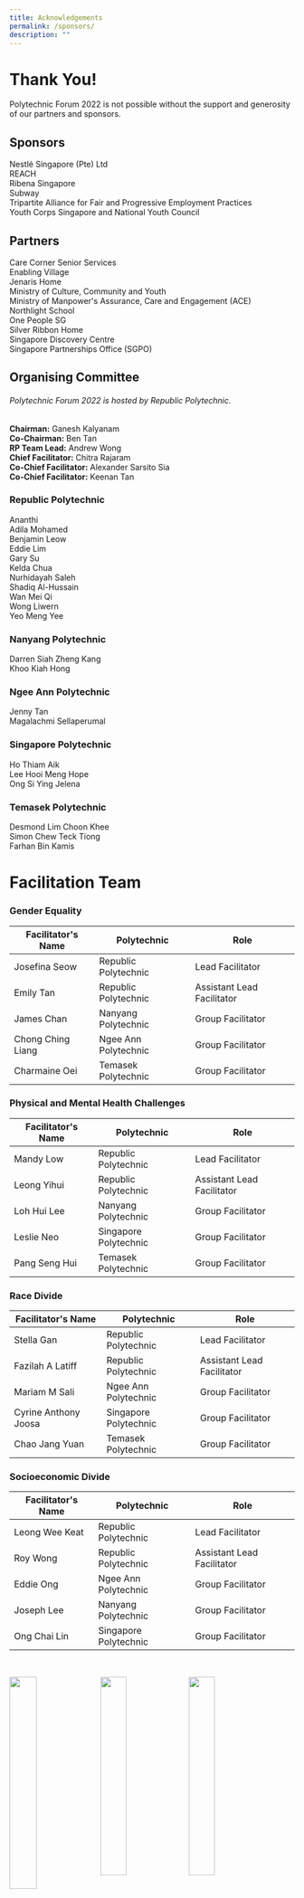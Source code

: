 ```yaml
---
title: Acknowledgements
permalink: /sponsors/
description: ""
---
```

# Thank You! 

Polytechnic Forum 2022 is not possible without the support and generosity of our partners and sponsors. 

## Sponsors

Nestlé Singapore (Pte) Ltd
<br>
REACH 
<br>
Ribena Singapore  <br>
Subway
<br>
Tripartite Alliance for Fair and Progressive Employment Practices
<br>
Youth Corps Singapore and National Youth Council 


## Partners

Care Corner Senior Services
<br>
Enabling Village
<br>
Jenaris Home
<br>
Ministry of Culture, Community and Youth
<br>
Ministry of Manpower's Assurance, Care and Engagement (ACE)
<br>
Northlight School
<br>
One People SG
<br>
Silver Ribbon Home
<br>
Singapore Discovery Centre
<br> 
Singapore Partnerships Office (SGPO) 

## Organising Committee

###### Polytechnic Forum 2022 is hosted by Republic Polytechnic. 
**Chairman:** Ganesh Kalyanam<br>
**Co-Chairman:** Ben Tan<br>
**RP Team Lead:** Andrew Wong <br>
**Chief Facilitator:** Chitra Rajaram <br>
**Co-Chief Facilitator:** Alexander Sarsito Sia<br>
**Co-Chief Facilitator:** Keenan Tan <br>

### Republic Polytechnic 
Ananthi <br>
Adila Mohamed<br>
Benjamin Leow<br>
Eddie Lim<br>
Gary Su <br>
Kelda Chua<br>
Nurhidayah Saleh<br>
Shadiq Al-Hussain<br>
Wan Mei Qi<br>
Wong Liwern<br>
Yeo Meng Yee<br>


### Nanyang Polytechnic 
Darren Siah Zheng Kang<br>
Khoo Kiah Hong

### Ngee Ann Polytechnic 
Jenny Tan<br>
Magalachmi Sellaperumal<br>

### Singapore Polytechnic 
Ho Thiam Aik<br>
Lee Hooi Meng Hope<br>
Ong Si Ying Jelena

### Temasek Polytechnic
Desmond Lim Choon Khee<br>
Simon Chew Teck Tiong<br>
Farhan Bin Kamis

# Facilitation Team

### Gender Equality 

| Facilitator's Name | Polytechnic | Role |
| -------- | -------- | -------- |
| Josefina Seow     | Republic Polytechnic     | Lead Facilitator     |
| Emily Tan | Republic Polytechnic | Assistant Lead Facilitator |
|  James Chan    | Nanyang Polytechnic     | Group Facilitator     |
| Chong Ching Liang | Ngee Ann Polytechnic | Group Facilitator |
| Charmaine Oei  | Temasek Polytechnic     | Group Facilitator     |

### Physical and Mental Health Challenges

| Facilitator's Name | Polytechnic | Role |
| -------- | -------- | -------- |
| Mandy Low    | Republic Polytechnic     | Lead Facilitator     |
| Leong Yihui | Republic Polytechnic | Assistant Lead Facilitator |
| Loh Hui Lee | Nanyang Polytechnic |  Group Facilitator |
| Leslie Neo | Singapore Polytechnic     | Group Facilitator     |
| Pang Seng Hui | Temasek Polytechnic     | Group Facilitator |

### Race Divide

| Facilitator's Name | Polytechnic | Role |
| -------- | -------- | -------- |
| Stella Gan    | Republic Polytechnic     | Lead Facilitator     |
| Fazilah A Latiff | Republic Polytechnic | Assistant Lead Facilitator |
| Mariam M Sali | Ngee Ann Polytechnic |  Group Facilitator |
| Cyrine Anthony Joosa | Singapore Polytechnic     | Group Facilitator     |
| Chao Jang Yuan | Temasek Polytechnic     | Group Facilitator |

### Socioeconomic Divide

| Facilitator's Name | Polytechnic | Role |
| -------- | -------- | -------- |
| Leong Wee Keat    | Republic Polytechnic     | Lead Facilitator     |
| Roy Wong | Republic Polytechnic | Assistant Lead Facilitator |
| Eddie Ong | Ngee Ann Polytechnic |  Group Facilitator |
| Joseph Lee | Nanyang Polytechnic     | Group Facilitator     |
| Ong Chai Lin | Singapore Polytechnic     | Group Facilitator     |

<br>

<img style="float: left; width: 31%; margin-right: 1%; margin-bottom: 0.5em;" src="https://hosting.photobucket.com/images/i/tracyng81/Mandai.png?width=320&amp;height=320&amp;fit=bounds"><img style="float: left; width: 30%; margin-right: 1%; margin-bottom: 0.5em;" src="https://hosting.photobucket.com/images/i/tracyng81/313.png?width=320&amp;height=320&amp;fit=bounds"><img style="float: left; width: 30%; margin-right: 1%; margin-bottom: 0.5em;" src="https://hosting.photobucket.com/images/i/tracyng81/313.png?width=320&amp;height=320&amp;fit=bounds">


<br>
<br>
<table>
    <tbody><tr>
        <td style="width:40%"><img src="https://hosting.photobucket.com/images/i/tracyng81/Ivan_Ng.jpg?width=320&amp;height=320&amp;fit=bounds" style="display:block;margin-left:auto;margin-right:auto;" alt="Field Hockey"></td>
        <td>
            <p>
                Field hockey is played on natural grass and artificial turf with a small, hard ball. The game is popular in numerous parts of the world, particularly in Europe, Asia, Australia and New Zealand. In Singapore, the sport is very well supported at the secondary and tertiary levels. TP Hockey teams (Men &amp; Women) compete in the Polytechnic-ITE (POL-ITE) Hockey Games annually.<br>
                <br></p></td></tr></tbody></table>
